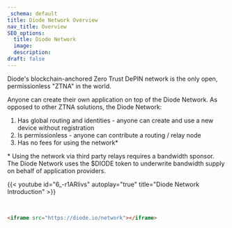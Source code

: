 ```yaml
---
_schema: default
title: Diode Network Overview
nav_title: Overview
SEO_options:
  title: Diode Network
  image:
  description:
draft: false
---
```

Diode's blockchain-anchored Zero Trust DePIN network is the only open, permissionless "ZTNA" in the world.

Anyone can create their own application on top of the Diode Network. As opposed to other ZTNA solutions, the Diode Network:

1. Has global routing and identities - anyone can create and use a new device without registration
2. Is permissionless - anyone can contribute a routing / relay node
3. Has no fees for using the network\*

\* Using the network via third party relays requires a bandwidth sponsor.  The Diode Network uses the $DIODE token to underwrite bandwidth supply on behalf of application providers.

{{< youtube id="6_-r1ARlivs" autoplay="true" title="Diode Network Introduction" >}}

&nbsp;

```markdown
<iframe src="https://diode.io/network"></iframe>
```